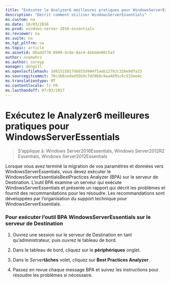 ```yaml
---
title: "Exécutez le Analyzer6 meilleures pratiques pour WindowsServerEssentials"
description: "Décrit comment utiliser WindowsServerEssentials"
ms.custom: na
ms.date: 10/03/2016
ms.prod: windows-server-2016-essentials
ms.reviewer: na
ms.suite: na
ms.tgt_pltfrm: na
ms.topic: article
ms.assetid: 00addf78-8999-4c8e-8ac4-4ebdde00c5a3
author: nnamuhcs
ms.author: coreyp
manager: dongill
ms.openlocfilehash: 3d81515017d6855d904f5aeb12792c326e9dfa33
ms.sourcegitcommit: 70c1b6cedad55b9c7d2068c9aa4891c6c533ee4c
ms.translationtype: MT
ms.contentlocale: fr-FR
ms.lasthandoff: 07/03/2017
---
```

# <a name="run-the-windows-server-essentials-best-practices-analyzer6"></a>Exécutez le Analyzer6 meilleures pratiques pour WindowsServerEssentials

>S’applique à: Windows Server2016Essentials, Windows Server2012R2 Essentials, Windows Server2012Essentials

Lorsque vous avez terminé la migration de vos paramètres et données vers WindowsServerEssentials, vous devez exécuter le WindowsServerEssentialsBestPractices Analyzer (BPA) sur le serveur de Destination. L’outil BPA examine un serveur qui exécute WindowsServerEssentials et présente un rapport qui décrit les problèmes et fournit des recommandations pour les résoudre. Les recommandations sont développées par l’organisation du support technique pour WindowsServerEssentials.  
  
### <a name="to-run-the--windows-server-essentials-bpa-on-the-destination-server"></a>Pour exécuter l’outil BPA WindowsServerEssentials sur le serveur de Destination  
  
1.  Ouvrez une session sur le serveur de Destination en tant qu’administrateur, puis ouvrez le tableau de bord.  
  
2.  Dans le tableau de bord, cliquez sur le **périphériques** onglet.  
  
3.  Dans le *Server***tâches** volet, cliquez sur **Best Practices Analyzer**.  
  
4.  Passez en revue chaque message BPA et suivez les instructions pour résoudre les problèmes si nécessaire.

